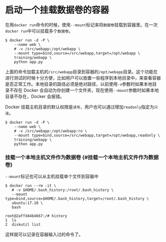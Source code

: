 # 启动一个挂载数据卷的容器

在用`docker run`命令的时候，使用`--mount`标记来将`数据卷`挂载到容器里。在一次`docker run`中可以挂载多个`数据卷`。

```
$ docker run -d -P \
    --name web \
    # -v /src/webapp:/opt/webapp \
    --mount type=bind,source=/src/webapp,target=/opt/webapp \
    training/webapp \
    python app.py
```

上面的命令加载主机的`/src/webapp`目录到容器的`/opt/webapp`目录。这个功能在进行测试的时候十分方便，比如用户可以放置一些程序到本地目录中，来查看容器是否正常工作。本地目录的路径必须是绝对路径，以前使用`-v`参数时如果本地目录不存在 Docker 会自动为你创建一个文件夹，现在使用`--mount`参数时如果本地目录不存在，Docker 会报错。

Docker 挂载主机目录的默认权限是`读写`，用户也可以通过增加`readonly`指定为`只读`。

```
$ docker run -d -P \
    --name web \
    # -v /src/webapp:/opt/webapp:ro \
    --mount type=bind,source=/src/webapp,target=/opt/webapp,readonly \
    training/webapp \
    python app.py
```

### 挂载一个本地主机文件作为数据卷 {#挂载一个本地主机文件作为数据卷}

`--mount`标记也可以从主机挂载单个文件到容器中

```
$ docker run --rm -it \
   # -v $HOME/.bash_history:/root/.bash_history \
   --mount type=bind,source=$HOME/.bash_history,target=/root/.bash_history \
   ubuntu:17.10 \
   bash

root@2affd44b4667:/# history
1  ls
2  diskutil list
```

这样就可以记录在容器输入过的命令了。

